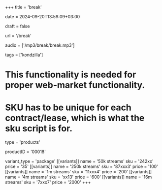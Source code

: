 +++
title = 'break'

date = 2024-09-20T13:59:09+03:00

draft = false

url = '/break'

audio = ['/mp3/break/break.mp3']

tags = ['kondzilla']

# This functionality is needed for proper web-market functionality.
# SKU has to be unique for each contract/lease, which is what the sku script is for.

type = 'products'

productID = '00018'

variant_type = 'package'
[[variants]]
name = '50k streams'
sku = '242xx'
price = '35'
[[variants]]
name = '250k streams'
sku = '87xxx3'
price = '100'
[[variants]]
name = '1m streams'
sku = '11xxx4'
price = '200'
[[variants]]
name = '4m streams'
sku = 'xx13'
price = '600'
[[variants]]
name = '16m streams'
sku = '7xxx7'
price = '2000'
+++
